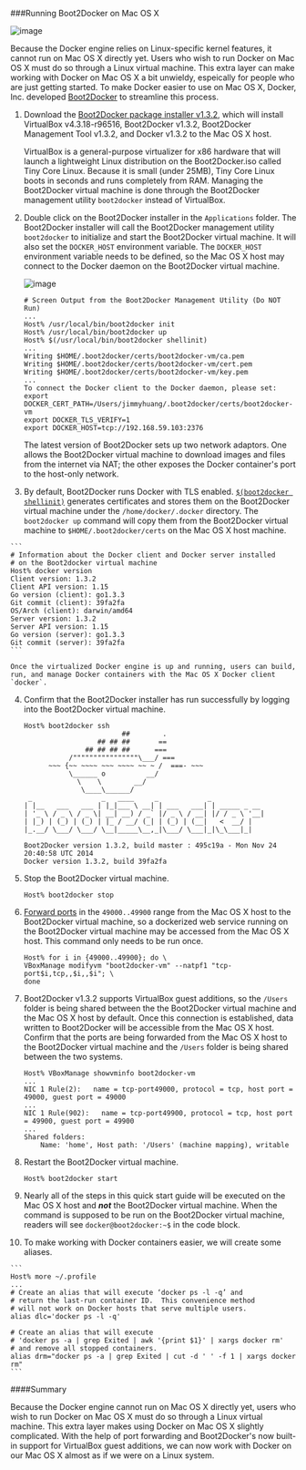 ###Running Boot2Docker on Mac OS X

![image](https://s3.amazonaws.com/learningdocker/wordpress/running-boot2docker-mac-os-x/mac-os-x-laptop.jpg)

Because the Docker engine relies on Linux-specific kernel features, it cannot run on Mac OS X directly yet.  Users who wish to run Docker on Mac OS X must do so through a Linux virtual machine.  This extra layer can make working with Docker on Mac OS X a bit unwieldy, espeically for people who are just getting started.  To make Docker easier to use on Mac OS X, Docker, Inc. developed [Boot2Docker](http://docs.docker.com/installation/mac/) to streamline this process.

1.  Download the [Boot2Docker package installer v1.3.2](https://github.com/boot2docker/osx-installer/releases/download/v1.3.2/Boot2Docker-1.3.2.pkg), which will install VirtualBox v4.3.18-r96516, Boot2Docker v1.3.2, Boot2Docker Management Tool v1.3.2, and Docker v1.3.2 to the Mac OS X host.  

	VirtualBox is a general-purpose virtualizer for x86 hardware that will launch a lightweight Linux distribution on the Boot2Docker.iso called Tiny Core Linux.  Because it is small (under 25MB), Tiny Core Linux boots in seconds and runs completely from RAM.  Managing the Boot2Docker virtual machine is done through the Boot2Docker management utility `boot2docker` instead of VirtualBox.  

2.  Double click on the Boot2Docker installer in the `Applications` folder.  The Boot2Docker installer will call the Boot2Docker management utility `boot2docker` to initialize and start the Boot2Docker virtual machine.  It will also set the `DOCKER_HOST` environment variable.  The `DOCKER_HOST` environment variable needs to be defined, so the Mac OS X host may connect to the Docker daemon on the Boot2Docker virtual machine.

	![image](https://s3.amazonaws.com/learningdocker/wordpress/running-boot2docker-mac-os-x/boot2docker-applications-folder.jpg)
	
	```
	# Screen Output from the Boot2Docker Management Utility (Do NOT Run)
	...
	Host% /usr/local/bin/boot2docker init
	Host% /usr/local/bin/boot2docker up
	Host% $(/usr/local/bin/boot2docker shellinit)
	...
	Writing $HOME/.boot2docker/certs/boot2docker-vm/ca.pem
	Writing $HOME/.boot2docker/certs/boot2docker-vm/cert.pem
	Writing $HOME/.boot2docker/certs/boot2docker-vm/key.pem
	...
	To connect the Docker client to the Docker daemon, please set:
    export DOCKER_CERT_PATH=/Users/jimmyhuang/.boot2docker/certs/boot2docker-vm
    export DOCKER_TLS_VERIFY=1
    export DOCKER_HOST=tcp://192.168.59.103:2376
    ```
    
    The latest version of Boot2Docker sets up two network adaptors.  One allows the Boot2Docker virtual machine to download images and files from the internet via NAT; the other exposes the Docker container's port to the host-only network.  
    
3.    By default, Boot2Docker runs Docker with TLS enabled.  [`$(boot2docker shellinit)`](https://github.com/boot2docker/boot2docker/blob/master/README.md) generates certificates and stores them on the Boot2Docker virtual machine under the `/home/docker/.docker` directory.  The `boot2docker up` command will copy them from the Boot2Docker virtual machine to `$HOME/.boot2docker/certs` on the Mac OS X host machine.
    
	```
	# Information about the Docker client and Docker server installed 
	# on the Boot2docker virtual machine
	Host% docker version
	Client version: 1.3.2
	Client API version: 1.15
	Go version (client): go1.3.3
	Git commit (client): 39fa2fa
	OS/Arch (client): darwin/amd64
	Server version: 1.3.2
	Server API version: 1.15
	Go version (server): go1.3.3
	Git commit (server): 39fa2fa
	```
	
	Once the virtualized Docker engine is up and running, users can build, run, and manage Docker containers with the Mac OS X Docker client `docker`.
4.  Confirm that the Boot2Docker installer has run successfully by logging into the Boot2Docker virtual machine.
	```
	Host% boot2docker ssh	                        ##        .
	                  ## ## ##       ==
	               ## ## ## ##      ===
	           /""""""""""""""""\___/ ===
	      ~~~ {~~ ~~~~ ~~~ ~~~~ ~~ ~ /  ===- ~~~
	           \______ o          __/
	             \    \        __/
	              \____\______/
	 _                 _   ____     _            _
	| |__   ___   ___ | |_|___ \ __| | ___   ___| | _____ _ __
	| '_ \ / _ \ / _ \| __| __) / _` |/ _ \ / __| |/ / _ \ '__|
	| |_) | (_) | (_) | |_ / __/ (_| | (_) | (__|   <  __/ |
	|_.__/ \___/ \___/ \__|_____\__,_|\___/ \___|_|\_\___|_|
		
	Boot2Docker version 1.3.2, build master : 495c19a - Mon Nov 24 20:40:58 UTC 2014
	Docker version 1.3.2, build 39fa2fa
	```5.  Stop the Boot2Docker virtual machine.
	```
	Host% boot2docker stop	```6.  [Forward ports](http://cjlarose.com/2014/03/08/run-docker-with-vagrant.html) in the `49000..49900` range from the Mac OS X host to the Boot2Docker virtual machine, so a dockerized web service running on the Boot2Docker virtual machine may be accessed from the Mac OS X host.  This command only needs to be run once.	```
	Host% for i in {49000..49900}; do \
	VBoxManage modifyvm "boot2docker-vm" --natpf1 "tcp-port$i,tcp,,$i,,$i"; \
	done	```7.  Boot2Docker v1.3.2 supports VirtualBox guest additions, so the `/Users` folder is being shared between the the Boot2Docker virtual machine and the Mac OS X host by default.  Once this connection is established, data written to Boot2Docker will be accessible from the Mac OS X host.  Confirm that the ports are being forwarded from the Mac OS X host to the Boot2Docker virtual machine and the `/Users` folder is being shared between the two systems.
	```
	Host% VBoxManage showvminfo boot2docker-vm
	...
	NIC 1 Rule(2):   name = tcp-port49000, protocol = tcp, host port = 49000, guest port = 49000
	...
	NIC 1 Rule(902):   name = tcp-port49900, protocol = tcp, host port = 49900, guest port = 49900
	...
	Shared folders:  	
		Name: 'home', Host path: '/Users' (machine mapping), writable	```	8.  Restart the Boot2Docker virtual machine.	```
	Host% boot2docker start	```
9.  Nearly all of the steps in this quick start guide will be executed on the Mac OS X host and ***not*** the Boot2Docker virtual machine.  When the command is supposed to be run on the Boot2Docker virtual machine, readers will see `docker@boot2docker:~$` in the code block.
	
10.	 To make working with Docker containers easier, we will create some aliases.

	```
	Host% more ~/.profile
	...
	# Create an alias that will execute ‘docker ps -l -q’ and 
	# return the last-run container ID.  This convenience method
	# will not work on Docker hosts that serve multiple users.
	alias dlc='docker ps -l -q'
	
	# Create an alias that will execute 
	# 'docker ps -a | grep Exited | awk '{print $1}' | xargs docker rm'
	# and remove all stopped containers.
	alias drm="docker ps -a | grep Exited | cut -d ' ' -f 1 | xargs docker rm"
	```
	
####Summary

Because the Docker engine cannot run on Mac OS X directly yet, users who wish to run Docker on Mac OS X must do so through a Linux virtual machine.  This extra layer makes using Docker on Mac OS X slightly complicated.  With the help of port forwarding and Boot2Docker's now built-in support for VirtualBox guest additions, we can now work with Docker on our Mac OS X almost as if we were on a Linux system.

